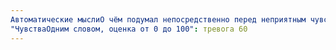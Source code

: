 ```yaml
---
Автоматические мыслиО чём подумал непосредственно перед неприятным чувством и во время его переживания: останусь без денег
"ЧувстваОдним словом, оценка от 0 до 100": тревога 60
---
```

